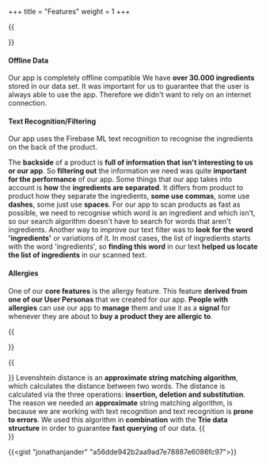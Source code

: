 +++
title = "Features"
weight = 1
+++


{{<section title="Feature set">}}
#### Offline Data
Our app is completely offline compatible
We have **over 30.000 ingredients** stored in our data set.
It was important for us to guarantee that the user is always able to use the app. Therefore we didn't want to rely on an internet connection.

#### Text Recognition/Filtering
Our app uses the Firebase ML text recognition to recognise the ingredients on the back of the product.

The **backside** of a product is **full of information that isn't interesting to us or our app**. So **filtering out** the information we need was quite **important for the performance** of our app. 
Some things that our app takes into account is **how** the **ingredients are separated**. It differs from product to product how they separate the ingredients, **some use commas**, some use **dashes**, some just use **spaces**. For our app to scan products as fast as possible, we need to recognise which word is an ingredient and which isn't, so our search algorithm doesn't have to search for words that aren't ingredients. 
Another way to improve our text filter was to **look for the word 'ingredients'** or variations of it. In most cases, the list of ingredients starts with the word 'ingredients', so **finding this word** in our text **helped us locate the list of ingredients** in our scanned text.

#### Allergies
One of our **core features** is the allergy feature. This feature **derived from one of our User Personas** that we created for our app. **People with allergies** can use our app to **manage** them and use it as a **signal** for whenever they are about to **buy a product they are allergic to**.  

{{</section>}}

<!--{{<image src="dummy_feature_image_01.png" alt="An Essential Functionality" caption="An Essential Functionality">}} -->
{{<section title="String matching algorithm">}}
Levenshtein distance is an **approximate string matching algorithm**, which calculates the distance between two words. 
The distance is calculated via the three operations: **insertion, deletion and substitution**.
The reason we needed an **approximate** string matching algorithm, is because we are working with text recognition and text recognition is **prone to errors**.
We used this algorithm in **combination** with the **Trie data structure** in order to guarantee **fast querying** of our data. 
{{</section>}}

{{<gist "jonathanjander" "a56dde942b2aa9ad7e78887e6086fc97">}}


<!--{{<section title="A Copy-pasted Feature">}}
And, as I lie **close to the earth**, a thousand unknown plants are noticed by me: when I hear the buzz
of the little world among the stalks, and grow familiar with the countless indescribable forms of
the insects and flies, then I feel **the presence of the Universe**, which formed us in its own image,
and the breath of that universal love which bears and sustains us, as it floats around us in an
**eternity of bliss;** and then, my friend, when darkness overspreads my eyes, and heaven and earth
seem to dwell in my soul and absorb its power.

Have a look at **this list:**
* You get a list item
* And you get a list item
* And you as well
* And you get a list item
* EvErYbOdY gEtS a LiSt ItEm!!!

{{</section>}}

{{<mediathek id="447fbfc91fd121a16b124417cd2c65ae" title="Explanatory Video">}}

 I sink under the weight of the splendour of these visions! A wonderful serenity
 has taken possession of my entire soul, like these sweet mornings of spring
 which I enjoy with my whole heart. I am alone, and feel the charm of existence
 in this spot, which was created for the bliss of souls like mine. I am so happy,
 my dear friend, so absorbed in the exquisite sense of mere tranquil existence,
 that I neglect my talents.
 -->
